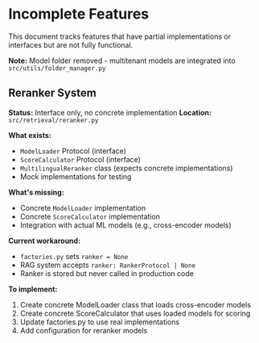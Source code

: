 # Incomplete Features

This document tracks features that have partial implementations or interfaces but are not fully functional.

**Note:** Model folder removed - multitenant models are integrated into `src/utils/folder_manager.py`

## Reranker System

**Status:** Interface only, no concrete implementation
**Location:** `src/retrieval/reranker.py`

**What exists:**
- `ModelLoader` Protocol (interface)
- `ScoreCalculator` Protocol (interface)
- `MultilingualReranker` class (expects concrete implementations)
- Mock implementations for testing

**What's missing:**
- Concrete `ModelLoader` implementation
- Concrete `ScoreCalculator` implementation
- Integration with actual ML models (e.g., cross-encoder models)

**Current workaround:**
- `factories.py` sets `ranker = None`
- RAG system accepts `ranker: RankerProtocol | None`
- Ranker is stored but never called in production code

**To implement:**
1. Create concrete ModelLoader class that loads cross-encoder models
2. Create concrete ScoreCalculator that uses loaded models for scoring
3. Update factories.py to use real implementations
4. Add configuration for reranker models
